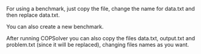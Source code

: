 For using a benchmark, just copy the file, change the name for data.txt and then replace data.txt.

You can also create a new benchmark. 

After running COPSolver you can also copy the files data.txt, output.txt and problem.txt (since it will be replaced), changing files names as you want.
